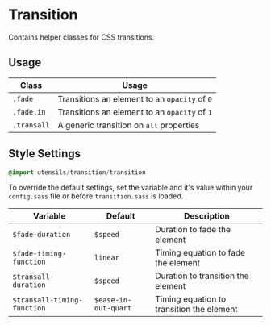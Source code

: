 
# Transition
Contains helper classes for CSS transitions.

## Usage

Class                  | Usage
---------------------- | -----------------------------------------------------------
`.fade`                | Transitions an element to an `opacity` of `0`
`.fade.in`             | Transitions an element to an `opacity` of `1`
`.transall`            | A generic transition on `all` properties 


## Style Settings
```sass
@import utensils/transition/transition
```

To override the default settings, set the variable and it's value
within your `config.sass` file or before `transition.sass` is loaded.

Variable                    | Default              | Description
--------------------------- | -------------------- | -------------------------------------------
`$fade-duration`            | `$speed`             | Duration to fade the element
`$fade-timing-function`     | `linear`             | Timing equation to fade the element
`$transall-duration`        | `$speed`             | Duration to transition the element
`$transall-timing-function` | `$ease-in-out-quart` | Timing equation to transition the element

